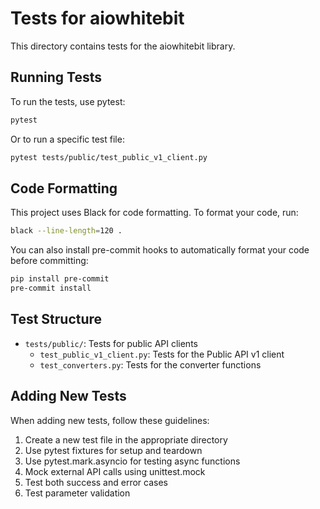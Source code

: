 # Tests for aiowhitebit

This directory contains tests for the aiowhitebit library.

## Running Tests

To run the tests, use pytest:

```bash
pytest
```

Or to run a specific test file:

```bash
pytest tests/public/test_public_v1_client.py
```

## Code Formatting

This project uses Black for code formatting. To format your code, run:

```bash
black --line-length=120 .
```

You can also install pre-commit hooks to automatically format your code before committing:

```bash
pip install pre-commit
pre-commit install
```

## Test Structure

- `tests/public/`: Tests for public API clients
  - `test_public_v1_client.py`: Tests for the Public API v1 client
  - `test_converters.py`: Tests for the converter functions

## Adding New Tests

When adding new tests, follow these guidelines:

1. Create a new test file in the appropriate directory
2. Use pytest fixtures for setup and teardown
3. Use pytest.mark.asyncio for testing async functions
4. Mock external API calls using unittest.mock
5. Test both success and error cases
6. Test parameter validation
